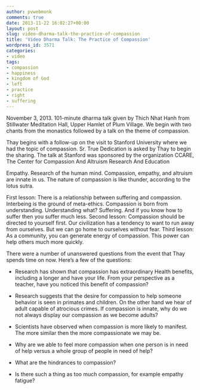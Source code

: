 ```yaml
---
author: pvwebmonk
comments: true
date: 2013-11-22 16:02:27+00:00
layout: post
slug: video-dharma-talk-the-practice-of-compassion
title: 'Video Dharma Talk: The Practice of Compassion'
wordpress_id: 3571
categories:
- video
tags:
- compassion
- happiness
- kingdom of God
- left
- practice
- right
- suffering
---
```




November 3, 2013. 101-minute dharma talk given by Thich Nhat Hanh from Stillwater Meditation Hall, Upper Hamlet of Plum Village. We begin with two chants from the monastics followed by a talk on the theme of compassion.

Thay begins with a follow-up on the visit to Stanford University where we had the topic of compassion. Sr. True Dedication is asked by Thay to begin the sharing. The talk at Stanford was sponsored by the organization CCARE, The Center for Compassion And Altruism Research And Education

Empathy. Research of the human mind. Compassion, empathy, and altruism are innate in us. The nature of compassion is like thunder, according to the lotus sutra.

First lesson: There is a relationship between suffering and compassion. Interbeing is the ground of meta-ethics. Compassion is born from understanding. Understanding what? Suffering. And if you know how to suffer then you suffer much less. Second lesson: Compassion should be directed to yourself first. Our civilization has a tendency to want to run away from ourselves. But we can go home to ourselves without fear. Third lesson: As a community, you can generate energy of compassion. This power can help others much more quickly.

There were a number of unanswered questions from the event that Thay spends time on now. Here’s a few of the questions:



	
  * Research has shown that compassion has extraordinary Health benefits, including a longer and have your life. From your perspective as a teacher, have you noticed this benefit of compassion?

	
  * Research suggests that the desire for compassion to help someone behavior is seen in primates and children. On the other hand we hear of adult capable of atrocious crimes. If compassion is innate, why do we not always display our compassion as we become adults?

	
  * Scientists have observed when compassion is more likely to manifest. The more similar then the more compassionate we may be.

	
  * Why are we able to feel more compassion when one person is in need of help versus a whole group of people in need of help?

	
  * What are the hindrances to compassion?

	
  * Is there such a thing as too much compassion, for example empathy fatigue?




